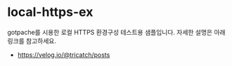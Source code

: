 # local-https-ex

gotpache를 시용한 로컬 HTTPS 환경구성 테스트용 샘플입니다.
자세한 설명은 아래 링크를 참고하세요.

* https://velog.io/@tricatch/posts
  

